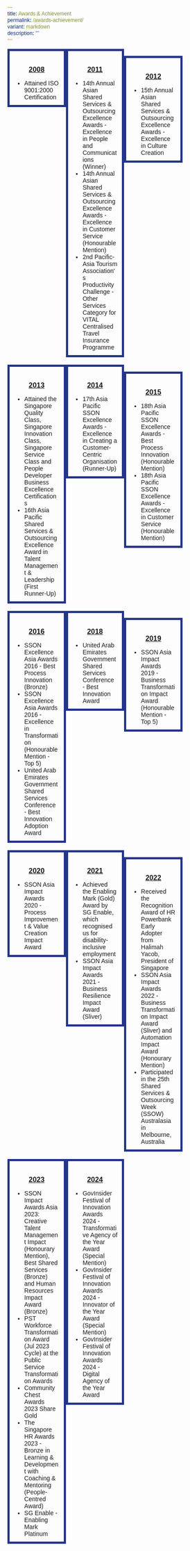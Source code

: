 ```yaml
---
title: Awards & Achievement
permalink: /awards-achievement/
variant: markdown
description: ""
---
```

<style>
	*{
	margin: 0;
	padding: 0;
	box-sizing: border-box;
	font-family: Arial, Helvatica, sans-serif;
	}
	
		.column{
	float: left;
	width: 33.33%;
	padding: 10px;
	border: 5px solid #243588;
	border-padding: 10px;
	}
	
	.row{
	content:"";
	display: table;
	clear: both;
	}
</style>
<div class="row">
	<div class="column">
		<h3><u></u><center><u><b>2008</b></u><center><u></u></center></center></h3>
		<ul>
			<li>Attained ISO 9001:2000 Certification</li>
		</ul>
	</div>&nbsp;&nbsp;&nbsp;
	<div class="column">
		<h3><u></u><center><u><b>2011</b></u><center><u></u></center></center></h3>
		<ul>
			<li>14th Annual Asian Shared Services &amp; Outsourcing Excellence Awards - Excellence in People and Communications (Winner)</li>
			<li>14th Annual Asian Shared Services &amp; Outsourcing Excellence Awards - Excellence in Customer Service (Honourable Mention)</li>
			<li>2nd Pacific-Asia Tourism Association's Productivity Challenge - Other Services Category for VITAL Centralised Travel Insurance Programme</li>
		</ul>
	</div>&nbsp;&nbsp;&nbsp;
			<div class="column">
		<h3><u></u><center><u><b>2012</b></u><center><u></u></center></center></h3>
		<ul>
			<li>15th Annual Asian Shared Services &amp; Outsourcing Excellence Awards - Excellence in Culture Creation</li>
		</ul>
	</div>&nbsp;&nbsp;&nbsp;
</div>&nbsp;
<div class="row">
	<div class="column">
		<h3><u></u><center><u><b>2013</b></u><center><u></u></center></center></h3>
		<ul>
			<li>Attained the Singapore Quality Class, Singapore Innovation Class, Singapore Service Class and People Developer Business Excellence Certifications</li>
			<li>16th Asia Pacific Shared Services &amp; Outsourcing Excellence Award in Talent Management &amp; Leadership (First Runner-Up)</li>
		</ul>
	</div>&nbsp;&nbsp;&nbsp;
	<div class="column">
		<h3><u><center><b>2014</b></center></u></h3>
		<ul>
			<li>17th Asia Pacific SSON Excellence Awards - Excellence in Creating a Customer-Centric Organisation (Runner-Up)</li>
		</ul>
	</div>&nbsp;&nbsp;&nbsp;
			<div class="column">
				<h3><u><center><b>2015</b></center></u></h3>
		<ul>
			<li>18th Asia Pacific SSON Excellence Awards - Best Process Innovation (Honourable Mention)</li>
			<li>18th Asia Pacific SSON Excellence Awards - Excellence in Customer Service (Honourable Mention)</li>
		</ul>
	</div>&nbsp;&nbsp;&nbsp;
</div>&nbsp;&nbsp;&nbsp;
		<div class="row">
	<div class="column">
		<h3><u></u><center><u><b>2016</b></u><center><u></u></center></center></h3>
		<ul>
			<li>SSON Excellence Asia Awards 2016 - Best Process Innovation (Bronze)</li>
			<li>SSON Excellence Asia Awards 2016 - Excellence in Transformation (Honourable Mention - Top 5)</li>
			<li>United Arab Emirates Government Shared Services Conference - Best Innovation Adoption Award</li>
		</ul>
	</div>&nbsp;&nbsp;&nbsp;
	<div class="column">
		<h3><u><center><b>2018</b></center></u></h3>
		<ul>
			<li>United Arab Emirates Government Shared Services Conference - Best Innovation Award</li>
		</ul>
	</div>&nbsp;&nbsp;&nbsp;
			<div class="column">
				<h3><u><center><b>2019</b></center></u></h3>
		<ul>
			<li>SSON Asia Impact Awards 2019 - Business Transformation Impact Award (Honourable Mention - Top 5)</li>
		</ul>
	</div>&nbsp;&nbsp;&nbsp;
</div>&nbsp;&nbsp;&nbsp;
		<div class="row">
	<div class="column">
		<h3><u></u><center><u><b>2020</b></u><center><u></u></center></center></h3>
		<ul>
			<li>SSON Asia Impact Awards 2020 - Process Improvement &amp; Value Creation Impact Award</li>
		</ul>
	</div>&nbsp;&nbsp;&nbsp;
	<div class="column">
		<h3><u></u><center><u><b>2021</b></u><center><u></u></center></center></h3>
		<ul>
			<li>Achieved the Enabling Mark (Gold) Award by SG Enable, which recognised us for disability-inclusive employment</li>
			<li>SSON Asia Impact Awards 2021 - Business Resilience Impact Award (Sliver)</li>
		</ul>
	</div>&nbsp;&nbsp;&nbsp;
			<div class="column">
				<h3><u></u><center><u><b>2022</b></u><center><u></u></center></center></h3>
		<ul>
			<li>Received the Recognition Award of HR Powerbank Early Adopter from Halimah Yacob, President of Singapore</li>
			<li>SSON Asia Impact Awards 2022 - Business Transformation Impact Award (Sliver) and Automation Impact Award (Honourary Mention)</li>
			<li>Participated in the 25th Shared Services &amp; Outsourcing Week (SSOW) Australasia in Melbourne, Australia</li>
		</ul>
	</div>&nbsp;&nbsp;&nbsp;
</div>&nbsp;&nbsp;&nbsp;
				<div class="row">
	<div class="column">
		<h3><u></u><center><u><b>2023</b></u><center><u></u></center></center></h3>
		<ul>
			<li>SSON Impact Awards Asia 2023: Creative Talent Management Impact (Honourary Mention), Best Shared Services (Bronze) and Human Resources Impact Award (Bronze)</li>
			<li>PST Workforce Transformation Award (Jul 2023 Cycle) at the Public Service Transformation Awards</li>
			<li>Community Chest Awards 2023 Share Gold</li>
			<li>The Singapore HR Awards 2023 - Bronze in Learning &amp; Development with Coaching &amp; Mentoring (People-Centred Award)</li>
			<li>SG Enable - Enabling Mark Platinum</li>
		</ul>
	</div>&nbsp;&nbsp;&nbsp;
	<div class="column">
		<h3><u></u><center><u><b>2024</b></u><center><u></u></center></center></h3>
		<ul>
			<li>GovInsider Festival of Innovation Awards 2024 - Transformative Agency of the Year Award (Special Mention)</li>
			<li>GovInsider Festival of Innovation Awards 2024 - Innovator of the Year Award (Special Mention)</li>
			<li>GovInsider Festival of Innovation Awards 2024 - Digital Agency of the Year Award</li>
		</ul>
	</div>&nbsp;&nbsp;&nbsp;
</div>&nbsp;&nbsp;&nbsp;